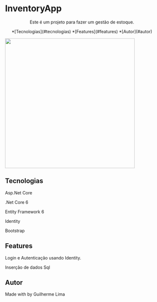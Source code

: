 # InventoryApp
<p align="center">Este é um projeto para fazer um gestão de estoque.</p>

<p align="center">
<a>
*[Tecnologias](#tecnologias)
*[Features](#features)
*[Autor](#autor)
</a>
</p>

<img src="/GuilhermeWillahelm/InventoryApp/InventoryApp.git" height="425" style="max-width: 100%;"/>

## Tecnologias
<p>Asp.Net Core</p>
<p>.Net Core 6</p>
<p>Entity Framework 6</p>
<p>Identity</p>
<p>Bootstrap</p>

## Features
<p>Login e Autenticação usando Identity.</p>
<p>Inserção de dados Sql</p>

## Autor 
<p>Made with by Guilherme Lima</p>